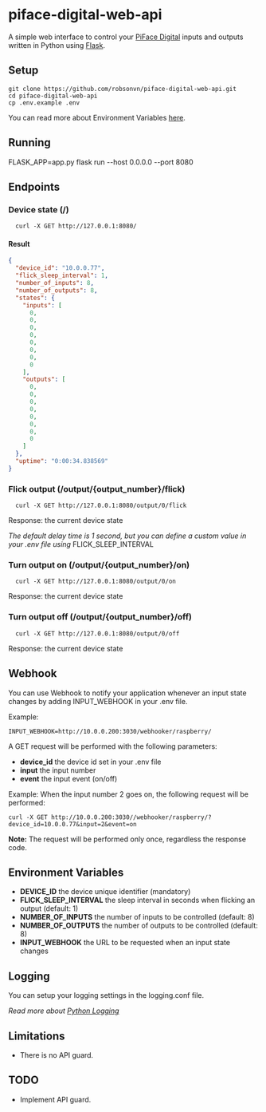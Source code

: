 # piface-digital-web-api

A simple web interface to control your [PiFace Digital](http://www.piface.org.uk/products/piface_digital/) inputs and outputs written in Python using [Flask](https://github.com/pallets/flask).

## Setup
```
git clone https://github.com/robsonvn/piface-digital-web-api.git
cd piface-digital-web-api
cp .env.example .env
```
You can read more about Environment Variables [here](#environment-variables).
## Running

FLASK_APP=app.py flask run --host 0.0.0.0 --port 8080

## Endpoints

### Device state (/)

```
  curl -X GET http://127.0.0.1:8080/
```
#### Result
```json
{
  "device_id": "10.0.0.77",
  "flick_sleep_interval": 1,
  "number_of_inputs": 8,
  "number_of_outputs": 8,
  "states": {
    "inputs": [
      0,
      0,
      0,
      0,
      0,
      0,
      0,
      0
    ],
    "outputs": [
      0,
      0,
      0,
      0,
      0,
      0,
      0,
      0
    ]
  },
  "uptime": "0:00:34.838569"
}
```

### Flick output (/output/{output_number}/flick)
```
  curl -X GET http://127.0.0.1:8080/output/0/flick
```

Response: the current device state

*The default delay time is 1 second, but you can define a custom value in your .env file using* FLICK_SLEEP_INTERVAL

### Turn output on (/output/{output_number}/on)
```
  curl -X GET http://127.0.0.1:8080/output/0/on
```

Response: the current device state

### Turn output off (/output/{output_number}/off)
```
  curl -X GET http://127.0.0.1:8080/output/0/off
```

Response: the current device state

## Webhook

You can use Webhook to notify your application whenever an input state changes by adding INPUT_WEBHOOK in your .env file.


Example:
```
INPUT_WEBHOOK=http://10.0.0.200:3030/webhooker/raspberry/
```

A GET request will be performed with the following parameters:

* **device_id** the device id set in your .env file
* **input** the input number
* **event** the input event (on/off)

Example:
When the input number 2 goes on, the following request will be performed:
```
curl -X GET http://10.0.0.200:3030//webhooker/raspberry/?device_id=10.0.0.77&input=2&event=on
```

**Note:** The request will be performed only once, regardless the response code.

## Environment Variables

* **DEVICE_ID** the device unique identifier (mandatory)
* **FLICK_SLEEP_INTERVAL** the sleep interval in seconds when flicking an output (default: 1)
* **NUMBER_OF_INPUTS** the number of inputs to be controlled (default: 8)
* **NUMBER_OF_OUTPUTS** the number of outputs to be controlled (default: 8)
* **INPUT_WEBHOOK** the URL to be requested when an input state changes

## Logging

You can setup your logging settings in the logging.conf file.

*Read more about [Python Logging](https://docs.python.org/3/howto/logging.html)*

## Limitations

* There is no API guard.

## TODO

* Implement API guard.
